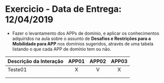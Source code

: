 # Exercicio - Data de Entrega: 12/04/2019

- Fazer o levantamento dos APPs de domínio, e aplicar os conhecimentos 
adquiridos na aula sobre o assunto de **Desafios e Restrições para a Mobilidade para APP** 
nos domínios sugeridos, através de uma tabela listando o que cada APP de domínio tem ou não.

|  Descrição da Interação |APP01|APP02|APP03|
|---|:---:|:---:|:---:|
|  Teste01 | X | V | X |
|   |   |   |   |
|   |   |   |   |
